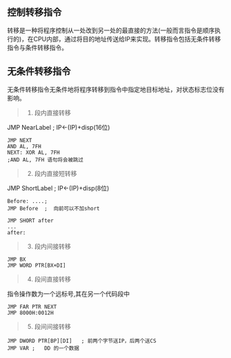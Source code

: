 ## 控制转移指令
转移是一种将程序控制从一处改到另一处的最直接的方法(一般而言指令是顺序执行的)，在CPU内部，通过将目的地址传送给IP来实现。转移指令包括无条件转移指令与条件转移指令。

## 无条件转移指令
无条件转移指令无条件地将程序转移到指令中指定地目标地址，对状态标志位没有影响。

> 1. 段内直接转移

JMP NearLabel   ; IP<-(IP)+disp(16位)

    JMP NEXT
    AND AL, 7FH
    NEXT: XOR AL, 7FH
    ;AND AL, 7FH 语句将会被跳过
    
> 2. 段内直接短转移

JMP ShortLabel  ; IP<-(IP)+disp(8位)

    Before: ....;
    JMP Before  ;  向前可以不加short
    
    JMP SHORT after
    ...
    after:

> 3. 段内间接转移

    JMP BX
    JMP WORD PTR[BX+DI]
    
> 4. 段间直接转移

指令操作数为一个远标号,其在另一个代码段中

    JMP FAR PTR NEXT
    JMP 8000H:0012H

> 5. 段间间接转移

    JMP DWORD PTR[BP][DI]   ; 前两个字节送IP，后两个送CS
    JMP VAR ;   DD 的一个数据
    
    
    
    
    

